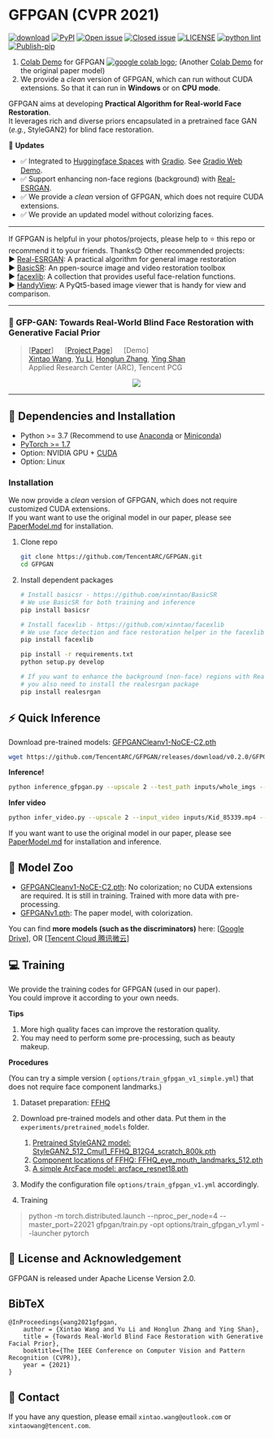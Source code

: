 # GFPGAN (CVPR 2021)

[![download](https://img.shields.io/github/downloads/TencentARC/GFPGAN/total.svg)](https://github.com/TencentARC/GFPGAN/releases)
[![PyPI](https://img.shields.io/pypi/v/gfpgan)](https://pypi.org/project/gfpgan/)
[![Open issue](https://img.shields.io/github/issues/TencentARC/GFPGAN)](https://github.com/TencentARC/GFPGAN/issues)
[![Closed issue](https://img.shields.io/github/issues-closed/TencentARC/GFPGAN)](https://github.com/TencentARC/GFPGAN/issues)
[![LICENSE](https://img.shields.io/badge/License-Apache%202.0-blue.svg)](https://github.com/TencentARC/GFPGAN/blob/master/LICENSE)
[![python lint](https://github.com/TencentARC/GFPGAN/actions/workflows/pylint.yml/badge.svg)](https://github.com/TencentARC/GFPGAN/blob/master/.github/workflows/pylint.yml)
[![Publish-pip](https://github.com/TencentARC/GFPGAN/actions/workflows/publish-pip.yml/badge.svg)](https://github.com/TencentARC/GFPGAN/blob/master/.github/workflows/publish-pip.yml)

1. [Colab Demo](https://colab.research.google.com/drive/1sVsoBd9AjckIXThgtZhGrHRfFI6UUYOo) for GFPGAN <a href="https://colab.research.google.com/drive/1sVsoBd9AjckIXThgtZhGrHRfFI6UUYOo"><img src="https://colab.research.google.com/assets/colab-badge.svg" alt="google colab logo"></a>; (Another [Colab Demo](https://colab.research.google.com/drive/1Oa1WwKB4M4l1GmR7CtswDVgOCOeSLChA?usp=sharing) for the original paper model)
1. We provide a *clean* version of GFPGAN, which can run without CUDA extensions. So that it can run in **Windows** or on **CPU mode**.

GFPGAN aims at developing **Practical Algorithm for Real-world Face Restoration**.<br>
It leverages rich and diverse priors encapsulated in a pretrained face GAN (*e.g.*, StyleGAN2) for blind face restoration.

:triangular_flag_on_post: **Updates**
- :white_check_mark: Integrated to [Huggingface Spaces](https://huggingface.co/spaces) with [Gradio](https://github.com/gradio-app/gradio). See [Gradio Web Demo](https://huggingface.co/spaces/akhaliq/GFPGAN).
- :white_check_mark: Support enhancing non-face regions (background) with [Real-ESRGAN](https://github.com/xinntao/Real-ESRGAN).
- :white_check_mark: We provide a *clean* version of GFPGAN, which does not require CUDA extensions.
- :white_check_mark: We provide an updated model without colorizing faces.

---

If GFPGAN is helpful in your photos/projects, please help to :star: this repo or recommend it to your friends. Thanks:blush:
Other recommended projects:<br>
:arrow_forward: [Real-ESRGAN](https://github.com/xinntao/Real-ESRGAN): A practical algorithm for general image restoration<br>
:arrow_forward: [BasicSR](https://github.com/xinntao/BasicSR): An ppen-source image and video restoration toolbox<br>
:arrow_forward: [facexlib](https://github.com/xinntao/facexlib): A collection that provides useful face-relation functions.<br>
:arrow_forward: [HandyView](https://github.com/xinntao/HandyView): A PyQt5-based image viewer that is handy for view and comparison. <br>

---

### :book: GFP-GAN: Towards Real-World Blind Face Restoration with Generative Facial Prior

> [[Paper](https://arxiv.org/abs/2101.04061)] &emsp; [[Project Page](https://xinntao.github.io/projects/gfpgan)] &emsp; [Demo] <br>
> [Xintao Wang](https://xinntao.github.io/), [Yu Li](https://yu-li.github.io/), [Honglun Zhang](https://scholar.google.com/citations?hl=en&user=KjQLROoAAAAJ), [Ying Shan](https://scholar.google.com/citations?user=4oXBp9UAAAAJ&hl=en) <br>
> Applied Research Center (ARC), Tencent PCG

<p align="center">
  <img src="https://xinntao.github.io/projects/GFPGAN_src/gfpgan_teaser.jpg">
</p>

---

## :wrench: Dependencies and Installation

- Python >= 3.7 (Recommend to use [Anaconda](https://www.anaconda.com/download/#linux) or [Miniconda](https://docs.conda.io/en/latest/miniconda.html))
- [PyTorch >= 1.7](https://pytorch.org/)
- Option: NVIDIA GPU + [CUDA](https://developer.nvidia.com/cuda-downloads)
- Option: Linux

### Installation

We now provide a *clean* version of GFPGAN, which does not require customized CUDA extensions. <br>
If you want want to use the original model in our paper, please see [PaperModel.md](PaperModel.md) for installation.

1. Clone repo

    ```bash
    git clone https://github.com/TencentARC/GFPGAN.git
    cd GFPGAN
    ```

1. Install dependent packages

    ```bash
    # Install basicsr - https://github.com/xinntao/BasicSR
    # We use BasicSR for both training and inference
    pip install basicsr

    # Install facexlib - https://github.com/xinntao/facexlib
    # We use face detection and face restoration helper in the facexlib package
    pip install facexlib

    pip install -r requirements.txt
    python setup.py develop

    # If you want to enhance the background (non-face) regions with Real-ESRGAN,
    # you also need to install the realesrgan package
    pip install realesrgan
    ```

## :zap: Quick Inference

Download pre-trained models: [GFPGANCleanv1-NoCE-C2.pth](https://github.com/TencentARC/GFPGAN/releases/download/v0.2.0/GFPGANCleanv1-NoCE-C2.pth)

```bash
wget https://github.com/TencentARC/GFPGAN/releases/download/v0.2.0/GFPGANCleanv1-NoCE-C2.pth -P experiments/pretrained_models
```

**Inference!**

```bash
python inference_gfpgan.py --upscale 2 --test_path inputs/whole_imgs --save_root results
```

**Infer video**

```bash
python infer_video.py --upscale 2 --input_video inputs/Kid_85339.mp4 --output_dir results
```

If you want want to use the original model in our paper, please see [PaperModel.md](PaperModel.md) for installation and inference.

## :european_castle: Model Zoo

- [GFPGANCleanv1-NoCE-C2.pth](https://github.com/TencentARC/GFPGAN/releases/download/v0.2.0/GFPGANCleanv1-NoCE-C2.pth): No colorization; no CUDA extensions are required. It is still in training. Trained with more data with pre-processing.
- [GFPGANv1.pth](https://github.com/TencentARC/GFPGAN/releases/download/v0.1.0/GFPGANv1.pth): The paper model, with colorization.

You can find **more models (such as the discriminators)** here: [[Google Drive](https://drive.google.com/drive/folders/17rLiFzcUMoQuhLnptDsKolegHWwJOnHu?usp=sharing)], OR [[Tencent Cloud 腾讯微云](https://share.weiyun.com/ShYoCCoc)]

## :computer: Training

We provide the training codes for GFPGAN (used in our paper). <br>
You could improve it according to your own needs.

**Tips**

1. More high quality faces can improve the restoration quality.
2. You may need to perform some pre-processing, such as beauty makeup.

**Procedures**

(You can try a simple version ( `options/train_gfpgan_v1_simple.yml`) that does not require face component landmarks.)

1. Dataset preparation: [FFHQ](https://github.com/NVlabs/ffhq-dataset)

1. Download pre-trained models and other data. Put them in the `experiments/pretrained_models` folder.
    1. [Pretrained StyleGAN2 model: StyleGAN2_512_Cmul1_FFHQ_B12G4_scratch_800k.pth](https://github.com/TencentARC/GFPGAN/releases/download/v0.1.0/StyleGAN2_512_Cmul1_FFHQ_B12G4_scratch_800k.pth)
    1. [Component locations of FFHQ: FFHQ_eye_mouth_landmarks_512.pth](https://github.com/TencentARC/GFPGAN/releases/download/v0.1.0/FFHQ_eye_mouth_landmarks_512.pth)
    1. [A simple ArcFace model: arcface_resnet18.pth](https://github.com/TencentARC/GFPGAN/releases/download/v0.1.0/arcface_resnet18.pth)

1. Modify the configuration file `options/train_gfpgan_v1.yml` accordingly.

1. Training

> python -m torch.distributed.launch --nproc_per_node=4 --master_port=22021 gfpgan/train.py -opt options/train_gfpgan_v1.yml --launcher pytorch

## :scroll: License and Acknowledgement

GFPGAN is released under Apache License Version 2.0.

## BibTeX

    @InProceedings{wang2021gfpgan,
        author = {Xintao Wang and Yu Li and Honglun Zhang and Ying Shan},
        title = {Towards Real-World Blind Face Restoration with Generative Facial Prior},
        booktitle={The IEEE Conference on Computer Vision and Pattern Recognition (CVPR)},
        year = {2021}
    }

## :e-mail: Contact

If you have any question, please email `xintao.wang@outlook.com` or `xintaowang@tencent.com`.
